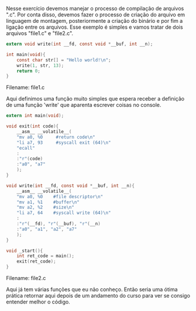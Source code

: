 Nesse exercício devemos manejar o processo de compilação de arquivos ".c". Por conta disso, devemos fazer o processo de criação do arquivo em linguagem de montagem, posteriormente a criação do binário e por fim a ligação entre os arquivos. Esse exemplo é simples e vamos tratar de dois arquivos "file1.c" e "file2.c".

```C
extern void write(int __fd, const void *__buf, int __n);

int main(void){
	const char str[] = "Hello world!\n";
	write(1, str, 13);
	return 0;
}
```
Filename: file1.c

Aqui definimos uma função muito simples que espera receber a definição de uma função 'write' que aparenta escrever coisas no console.

```C
extern int main(void);

void exit(int code){
	__asm__ __volatile__(
	"mv a0, %0     #return code\n"
	"li a7, 93     #syscall exit (64)\n"
	"ecall"	
	:
	:"r"(code)
	:"a0", "a7"
	);
}

void write(int __fd, const void *__buf, int __n){
	__asm__ __volatile__(
	"mv a0, %0    #file descriptor\n"
	"mv a1, %1    #buffer\n"
	"mv a2, %2    #size\n"
	"li a7, 64    #syscall write (64)\n"
	:
	:"r"(__fd), "r"(__buf), "r"(__n)
	:"a0", "a1", "a2", "a7"
	);
}

void _start(){
	int ret_code = main();
	exit(ret_code);
}
```
Filename: file2.c

Aqui já tem várias funções que eu não conheço. Então seria uma ótima prática retornar aqui depois de um andamento do curso para ver se consigo entender melhor o código.